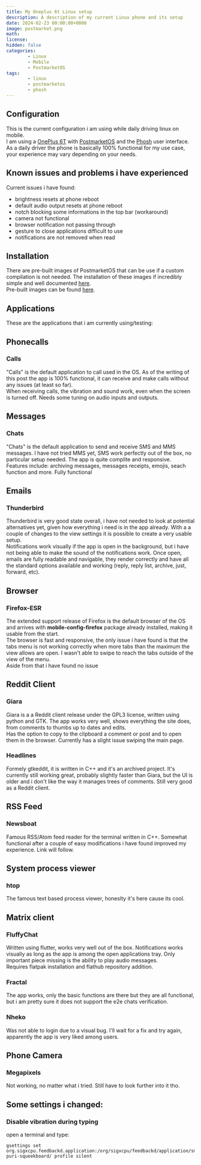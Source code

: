 ```yaml
---
title: My Oneplus 6t Linux setup
description: A description of my current Linux phone and its setup
date: 2024-02-23 00:00:00+0000
image: postmarket.png
math: 
license: 
hidden: false
categories:
        - Linux
        - Mobile
        - PostmarketOS
tags:
        - linux
        - postmarketos
        - phosh
---
```

## Configuration
This is the current configuration i am using while daily driving linux on mobile.\
I am using a [OnePlus 6T](https://www.oneplus.com/it/6t/specs) with [PostmarketOS](https://postmarketos.org/) and the [Phosh](https://phosh.mobi/) user interface.
As a daily driver the phone is basically 100% functional for my use case, your experience may vary depending on your needs.

## Known issues and problems i have experienced

Current issues i have found:
- brightness resets at phone reboot
- default audio output resets at phone reboot
- notch blocking some informations in the top bar (workaround)
- camera not functional
- browser notification not passing through
- gesture to close applications difficult to use
- notifications are not removed when read

## Installation
There are pre-built images of PostmarketOS that can be use if a custom compilation is not needed. The installation of these images if incredibly simple and well documented [here](https://wiki.postmarketos.org/wiki/OnePlus_6_(oneplus-enchilada)).\
Pre-built images can be found [here](https://postmarketos.org/download/).

## Applications
These are the applications that i am currently using/testing:

## Phonecalls
### Calls
"Calls" is the default application to call used in the OS. As of the writing of this post the app is 100% functional, it can receive and make calls without any issues (at least so far).\
When receiving calls, the vibration and sound work, even when the screen is turned off. Needs some tuning on audio inputs and outputs.

## Messages
### Chats
"Chats" is the default application to send and receive SMS and MMS messages. I have not tried MMS yet, SMS work perfectly out of the box, no particular setup needed. The app is quite complite and responsive.\
Features include: archiving messages, messages receipts, emojis, seach function and more. Fully functional

## Emails
### Thunderbird
Thunderbird is very good state overall, i have not needed to look at potential alternatives yet, given how everything i need is in the app already. With a a couple of changes to the view settings it is possible to create a very usable setup.\
Notifications work visually if the app is open in the background, but i have not being able to make the sound of the notifications work.
Once open, emails are fully readable and navigable, they render correctly and have all the standard options available and working (reply, reply list, archive, just, forward, etc).

## Browser
### Firefox-ESR
The extended support release of Firefox is the default browser of the OS and arrives with **mobile-config-firefox** package already installed, making it usable from the start.\
The browser is fast and responsive, the only issue i have found is that the tabs menu is not working correctly when more tabs than the maximum the view allows are open. I wasn't able to swipe to reach the tabs outside of the view of the menu.\
Aside from that i have found no issue

## Reddit Client
### Giara
Giara is a a Reddit client release under the GPL3 license, written using python and GTK. The app works very well, shows everything the site does, from comments to thumbs up to dates and edits.\
Has the option to copy to the clipboard a comment or post and to open them in the browser. Currently has a slight issue swiping the main page.

### Headlines
Formely gtkeddit, it is written in C++ and it's an archived project. It's currently still working great, probably slightly faster than Giara, but the UI is older and i don't like the way it manages trees of comments. Still very good as a Reddit client.

## RSS Feed
### Newsboat
Famous RSS/Atom feed reader for the terminal written in C++. Somewhat functional after a couple of easy modifications i have found improved my experience. Link will follow.

## System process viewer
### htop
The famous text based process viewer, honeslty it's here cause its cool.

## Matrix client
### FluffyChat
Written using flutter, works very well out of the box. Notifications works visually as long as the app is among the open applications tray. Only important piece missing is the ability to play audio messages.\
Requires flatpak installation and flathub repository addition.

### Fractal
The app works, only the basic functions are there but they are all functional, but i am pretty sure it does not support the e2e chats verification.

### Nheko
Was not able to login due to a visual bug. I'll wait for a fix and try again, apparently the app is very liked among users.

## Phone Camera
### Megapixels
Not working, no matter what i tried. Still have to look further into it tho. 

## Some settings i changed:
### Disable vibration during typing
open a terminal and type:
```
gsettings set org.sigxcpu.feedbackd.application:/org/sigxcpu/feedbackd/application/sm-puri-squeekboard/ profile silent
```
